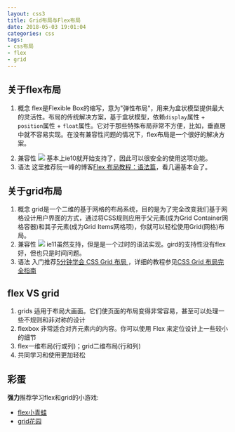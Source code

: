 ```yaml
---
layout: css3
title: Grid布局与Flex布局
date: 2018-05-03 19:01:04
categories: css
tags:
- css布局
- flex
- grid
---
```


## 关于flex布局
1. 概念
    flex是Flexible Box的缩写，意为"弹性布局"，用来为盒状模型提供最大的灵活性。布局的传统解决方案，基于盒状模型，依赖`display`属性 + `position`属性 + `float`属性。它对于那些特殊布局非常不方便，比如，垂直居中就不容易实现。在没有兼容性问题的情况下，flex布局是一个很好的解决方案。
<!-- more -->
2. 兼容性
![](http://p6ure4q2q.bkt.clouddn.com/20180503192950.png)
基本上ie10就开始支持了，因此可以很安全的使用这项功能。
3. 语法
这里推荐阮一峰的博客[Flex 布局教程：语法篇](http://www.ruanyifeng.com/blog/2015/07/flex-grammar.html)，看几遍基本会了。

## 关于grid布局
1. 概念
    grid是一个二维的基于网格的布局系统，目的是为了完全改变我们基于网格设计用户界面的方式，通过将CSS规则应用于父元素(成为Grid Container网格容器)和其子元素(成为Grid Items网格项)，你就可以轻松使用Grid(网格)布局。
2. 兼容性
![](http://p6ure4q2q.bkt.clouddn.com/20180503194845.png)
ie11虽然支持，但是是一个过时的语法实现。gird的支持性没有flex好，但也只是时间问题。
3. 语法
入门推荐[5分钟学会 CSS Grid 布局
](http://www.css88.com/archives/8506)，详细的教程参见[CSS Grid 布局完全指南](http://www.css88.com/archives/8510)

## flex VS grid
1. grids 适用于布局大画面。它们使页面的布局变得非常容易，甚至可以处理一些不规则和非对称的设计
2. flexbox 非常适合对齐元素内的内容。你可以使用 Flex 来定位设计上一些较小的细节
3. flex一维布局(行或列)；grid二维布局(行和列)
4. 共同学习和使用更加轻松

## 彩蛋
**强力**推荐学习flex和grid的小游戏: 
* [flex小青蛙](http://flexboxfroggy.com/) 
* [grid花园](http://cssgridgarden.com/)